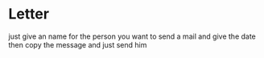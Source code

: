 # Letter
just give an name for the person you want to send a mail and give the date then copy the message and just send him
